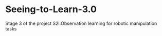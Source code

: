 # Seeing-to-Learn-3.0
Stage 3 of the project S2l:Observation learning for robotic manipulation tasks
